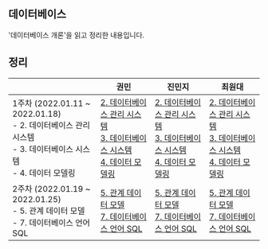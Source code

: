 ## 데이터베이스

'데이터베이스 개론'을 읽고 정리한 내용입니다.





## 정리

|                                                              | 권민                                                         | 진민지 | 최원대                                                       |
| ------------------------------------------------------------ | ------------------------------------------------------------ | ------ | ------------------------------------------------------------ |
| 1주차 (2022.01.11 ~ 2022.01.18)<br />- 2. 데이터베이스 관리 시스템<br />- 3. 데이터베이스 시스템<br />- 4. 데이터 모델링 | [2. 데이터베이스 관리 시스템](https://minkwon4.tistory.com/308)<br />[3. 데이터베이스 시스템](https://minkwon4.tistory.com/309)<br />[4. 데이터 모델링](https://minkwon4.tistory.com/310) | [2. 데이터베이스 관리 시스템](https://cieloinvernale.tistory.com/28)<br />[3. 데이터베이스 시스템](https://cieloinvernale.tistory.com/29)<br />[4. 데이터 모델링](https://cieloinvernale.tistory.com/30) | [2. 데이터베이스 관리 시스템](https://one10004.tistory.com/156?category=989018)<br />[3. 데이터베이스 시스템](https://one10004.tistory.com/158?category=989018)<br />[4. 데이터 모델링](https://one10004.tistory.com/159?category=989018) | 
| 2주차 (2022.01.19 ~ 2022.01.25)<br />- 5. 관계 데이터 모델<br />- 7. 데이터베이스 언어 SQL | [5. 관계 데이터 모델]()<br />[7. 데이터베이스 언어 SQL]() | [5. 관계 데이터 모델](https://cieloinvernale.tistory.com/32)<br />[7. 데이터베이스 언어 SQL](https://cieloinvernale.tistory.com/34)| [5. 관계 데이터 모델]()<br />[7. 데이터베이스 언어 SQL]() | 

